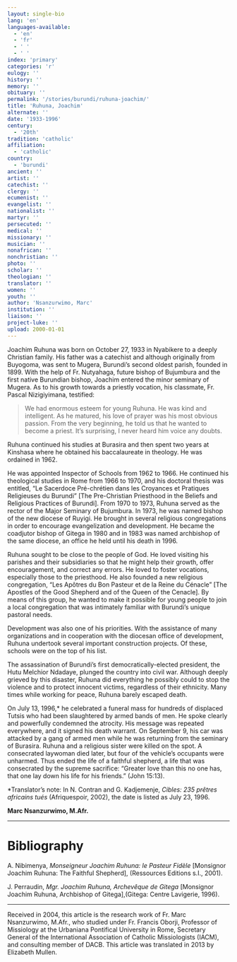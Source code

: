 ```yaml
---
layout: single-bio
lang: 'en'
languages-available:
  - 'en'
  - 'fr'
  - ' '
  - ' '
index: 'primary'
categories: 'r'
eulogy: ''
history: ''
memory: ''
obituary: ''
permalink: '/stories/burundi/ruhuna-joachim/'
title: 'Ruhuna, Joachim'
alternate: ''
date: '1933-1996'
century:
  - '20th'
tradition: 'catholic'
affiliation:
  - 'catholic'
country:
  - 'burundi'
ancient: ''
artist: ''
catechist: ''
clergy: ''
ecumenist: ''
evangelist: ''
nationalist: ''
martyr: ''
persecuted: ''
medical: ''
missionary: ''
musician: ''
nonafrican: ''
nonchristian: ''
photo: ''
scholar: ''
theologian: ''
translator: ''
women: ''
youth: ''
author: 'Nsanzurwimo, Marc'
institution: ''
liaison: ''
project-luke: ''
upload: 2000-01-01
---
```



Joachim Ruhuna was born on October 27, 1933 in Nyabikere to a deeply Christian family. His father was a catechist and although originally from Buyogoma, was sent to Mugera, Burundi’s second oldest parish, founded in 1899. With the help of Fr. Nutyahaga, future bishop of Bujumbura and the first native Burundian bishop, Joachim entered the minor seminary of Mugera. As to his growth towards a priestly vocation, his classmate, Fr. Pascal Nizigiyimana, testified:
> 
> We had enormous esteem for young Ruhuna. He was kind and intelligent.  As he matured, his love of prayer was his most obvious passion. From the very beginning, he told us that he wanted to become a priest. It’s surprising, I never heard him voice any doubts.

Ruhuna continued his studies at Burasira and then spent two years at Kinshasa where he obtained his baccalaureate in theology. He was ordained in 1962.

He was appointed Inspector of Schools from 1962 to 1966. He continued his theological studies in Rome from 1966 to 1970, and his doctoral thesis was entitled, “Le Sacerdoce Pré-chrétien dans les Croyances et Pratiques Religieuses du Burundi” [The Pre-Christian Priesthood in the Beliefs and Religious Practices of Burundi]. From 1970 to 1973, Ruhuna served as the rector of the Major Seminary of Bujumbura. In 1973, he was named bishop of the new diocese of Ruyigi. He brought in several religious congregations in order to encourage evangelization and development. He became the coadjutor bishop of Gitega in 1980 and in 1983 was named archbishop of the same diocese, an office he held until his death in 1996.

Ruhuna sought to be close to the people of God. He loved visiting his parishes and their subsidiaries so that he might help their growth, offer encouragement, and correct any errors. He loved to foster vocations, especially those to the priesthood. He also founded a new religious congregation, “Les Apôtres du Bon Pasteur et de la Reine du Cénacle” [The Apostles of the Good Shepherd and of the Queen of the Cenacle]. By means of this group, he wanted to make it possible for young people to join a local congregation that was intimately familiar with Burundi’s unique pastoral needs.

Development was also one of his priorities. With the assistance of many organizations and in cooperation with the diocesan office of development, Ruhuna undertook several important construction projects. Of these, schools were on the top of his list.

The assassination of Burundi’s first democratically-elected president, the Hutu Melchior Ndadaye, plunged the country into civil war. Although deeply grieved by this disaster, Ruhuna did everything he possibly could to stop the violence and to protect innocent victims, regardless of their ethnicity. Many times while working for peace, Ruhuna barely escaped death.

On July 13, 1996,* he celebrated a funeral mass for hundreds of displaced Tutsis who had been slaughtered by armed bands of men. He spoke clearly and powerfully condemned the atrocity. His message was repeated everywhere, and it signed his death warrant. On September 9, his car was attacked by a gang of armed men while he was returning from the seminary of Burasira. Ruhuna and a religious sister were killed on the spot. A consecrated laywoman died later, but four of the vehicle’s occupants were unharmed. Thus ended the life of a faithful shepherd, a life that was consecrated by the supreme sacrifice: “Greater love than this no one has, that one lay down his life for his friends.” (John 15:13).

*Translator’s note: In N. Contran and G. Kadjemenje, *Cibles: 235 prêtres africains tués* (Afriquespoir, 2002), the date is listed as July 23, 1996.

**Marc Nsanzurwimo, M.Afr.**

---

# Bibliography
A. Nibimenya, *Monseigneur Joachim Ruhuna: le Pasteur Fidèle* [Monsignor Joachim Ruhuna: The Faithful Shepherd], (Ressources Editions s.I., 2001).

J. Perraudin, *Mgr. Joachim Ruhuna, Archevêque de Gitega* [Monsignor Joachim Ruhuna, Archbishop of Gitega],(Gitega: Centre Lavigerie, 1996).

---

Received in 2004, this article is the research work of Fr. Marc Nsanzurwimo, M.Afr., who studied under Fr. Francis Oborji, Professor of Missiology at the Urbaniana Pontifical University in Rome, Secretary General of the International Association of Catholic Missiologists (IACM), and consulting member of DACB. This article was translated in 2013 by Elizabeth Mullen.